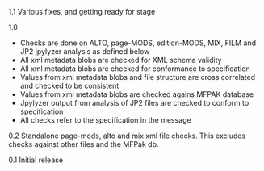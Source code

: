 1.1
Various fixes, and getting ready for stage

1.0
 * Checks are done on ALTO, page-MODS, edition-MODS, MIX, FILM and JP2 jpylyzer analysis as defined below
 * All xml metadata blobs are checked for XML schema validity
 * All xml metadata blobs are checked for conformance to specification
 * Values from xml metadata blobs and file structure are cross correlated and checked to be consistent
 * Values from xml metadata blobs are checked agains MFPAK database
 * Jpylyzer output from analysis of JP2 files are checked to conform to specification
 * All checks refer to the specification in the message

0.2
Standalone page-mods, alto and mix xml file checks. This excludes checks against other files and the MFPak db.

0.1
Initial release

